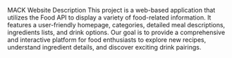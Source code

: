 MACK Website
Description
This project is a web-based application that utilizes the Food API to display a variety of food-related information. It features a user-friendly homepage, categories, detailed meal descriptions, ingredients lists, and drink options. Our goal is to provide a comprehensive and interactive platform for food enthusiasts to explore new recipes, understand ingredient details, and discover exciting drink pairings.
